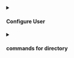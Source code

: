 
<div align="">
  <details>
        <summary> <h4> Configure User </h2> </summary>
    
To view all Git settings, type the command below
~~~
git config –-list
~~~

To view all global Git settings, type the command below
~~~
git config --global --list    
~~~    
----

#### add email:

~~~
git config -–global user.email youremail@email.com
~~~

#### add username:

~~~
git config -–global user.name youruserNameGithub
~~~
    
### To replace the username and email, just use the command above or go to the .gitconfig file and change the name and email 

<!-- ### To remove user and email:

#### remove email:
~~~
git config -–global -–unset user.email yourEmail@email.com
~~~

#### remove nickname:
~~~
git config -–global -–unset user.name yourUsername
~~~ -->

<!-- ou vai no painel de controle , contas de usuários , gerenciador de credenciais , credenciais do Windows , e procure por <b> git :https: //github.com </b> e remove
    
![Captura de tela 2023-02-15 192359](https://user-images.githubusercontent.com/99969693/219197588-60f2aceb-9dc5-40c6-aa68-597d3ca0cb7c.png)
    -->
    

</details>
</div>


<div align="">
  <details>
        <summary> <h4> commands for directory </h4> </summary>          
<div align="left">
          
list the folders:
~~~git       
ls
~~~

open the directory  
~~~git       
cd nomedapasta/
~~~

create directory:
~~~git
mkdir nomedapastaparacriar
~~~

View hidden directory:
~~~git
ls -a
~~~
          
</div>
</details>
</div>
